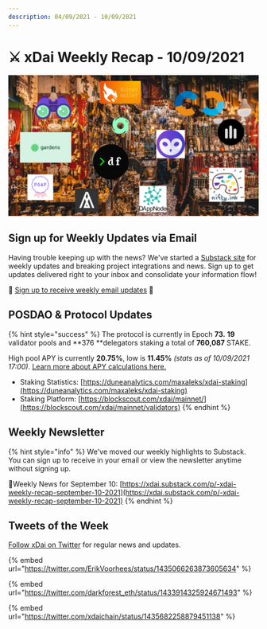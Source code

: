 ```yaml
---
description: 04/09/2021 - 10/09/2021
---
```


# ⚔️ xDai Weekly Recap - 10/09/2021



![Gitcoin's futuristic digital bazaar](../../../../.gitbook/assets/AOX.png)

## Sign up for Weekly Updates via Email <a href="sign-up-for-weekly-updates-via-email" id="sign-up-for-weekly-updates-via-email"></a>

Having trouble keeping up with the news? We've started a [Substack site](https://xdai.substack.com) for weekly updates and breaking project integrations and news. Sign up to get updates delivered right to your inbox and consolidate your information flow!‌

💌 [Sign up to receive weekly email updates](https://xdai.substack.com) ​💌‌‌‌

## POSDAO & Protocol Updates <a href="posdao-and-protocol-updates" id="posdao-and-protocol-updates"></a>

{% hint style="success" %}
The protocol is currently in Epoch **73.** **19** validator pools and **376 **delegators staking a total of **760,087** STAKE.

High pool APY is currently **20.75%**, low is **11.45%** _(stats as of 10/09/2021 17:00)_. [Learn more about APY calculations here.](https://app.gitbook.com/@poa/s/xdai/\~/drafts/-Mi7o2SJKCklOZ9TL6Mv/about-xdai/faqs/public-staking-validators-and-delegators#what-is-apy-annual-percentage-yield)​

* Staking Statistics: [https://duneanalytics.com/maxaleks/xdai-staking](https://duneanalytics.com/maxaleks/xdai-staking)​
* Staking Platform: [https://blockscout.com/xdai/mainnet/](https://blockscout.com/xdai/mainnet/validators)
{% endhint %}

## Weekly Newsletter <a href="weekly-newsletter" id="weekly-newsletter"></a>

{% hint style="info" %}
We've moved our weekly highlights to Substack. You can sign up to receive in your email or view the newsletter anytime without signing up.

📰Weekly News for September 10: [https://xdai.substack.com/p/-xdai-weekly-recap-september-10-2021](https://xdai.substack.com/p/-xdai-weekly-recap-september-10-2021)
{% endhint %}

## Tweets of the Week <a href="tweets-of-the-week" id="tweets-of-the-week"></a>

​[Follow xDai on Twitter](https://twitter.com/xdaichain) for regular news and updates.

{% embed url="https://twitter.com/ErikVoorhees/status/1435066263873605634" %}

{% embed url="https://twitter.com/darkforest_eth/status/1433914325924671493" %}

{% embed url="https://twitter.com/xdaichain/status/1435682258879451138" %}

